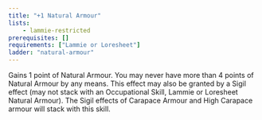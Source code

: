 ```yaml
---
title: "+1 Natural Armour"
lists:
    - lammie-restricted
prerequisites: []
requirements: ["Lammie or Loresheet"]
ladder: "natural-armour"
---
```

Gains 1 point of Natural Armour. You may never have more than 4 points of Natural Armour by any means. This effect may also be granted by a Sigil effect (may not stack with an Occupational Skill, Lammie or Loresheet Natural Armour). The Sigil effects of Carapace Armour and High Carapace armour will stack with this skill.